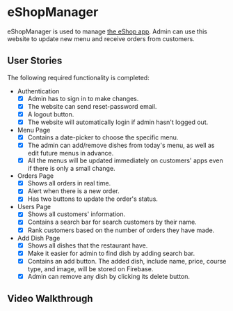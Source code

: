 # eShopManager

eShopManager is used to manage [the eShop app](https://github.com/truongdd03/eShop). Admin can use this website to update new menu and receive orders from customers.

## User Stories

The following required functionality is completed:

* Authentication
  - [x] Admin has to sign in to make changes.
  - [x] The website can send reset-password email.
  - [x] A logout button.
  - [x] The website will automatically login if admin hasn't logged out.

* Menu Page
  - [x] Contains a date-picker to choose the specific menu. 
  - [x] The admin can add/remove dishes from today's menu, as well as edit future menus in advance.
  - [x] All the menus will be updated immediately on customers' apps even if there is only a small change.

* Orders Page
  - [x] Shows all orders in real time.
  - [x] Alert when there is a new order.
  - [x] Has two buttons to update the order's status.

* Users Page
  - [x] Shows all customers' information.
  - [x] Contains a search bar for search customers by their name.
  - [x] Rank customers based on the number of orders they have made.

* Add Dish Page
  - [x] Shows all dishes that the restaurant have.
  - [x] Make it easier for admin to find dish by adding search bar.
  - [x] Contains an add button. The added dish, include name, price, course type, and image, will be stored on Firebase.
  - [x] Admin can remove any dish by clicking its delete button.

## Video Walkthrough
